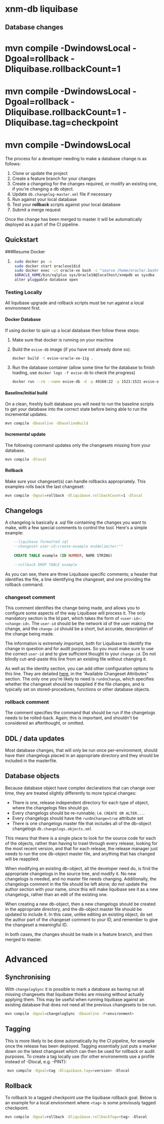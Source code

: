 # xnm-db liquibase

## Database changes

# mvn compile -DwindowsLocal -Dgoal=rollback -Dliquibase.rollbackCount=1
# mvn compile -DwindowsLocal -Dgoal=rollback -Dliquibase.rollbackCount=1 -Dliquibase.tag=checkpoint
# mvn compile -DwindowsLocal


The process for a developer needing to make a database change is as follows:

1. Clone or update the project
1. Create a feature branch for your changes
1. Create a changelog for the changes required, or modify an existing one, if you're changing a db object.
1. Update `db.changelog-master.xml` file if necessary
1. Run against your local database
1. Test your **rollback** scripts against your local database
1. Submit a merge request

Once the change has been merged to master it will be automatically deployed as
a part of the CI pipeline.

## Quickstart

###Resume Docker
1. ```bash
    sudo docker ps -a
    sudo docker start oraclexe18id
    sudo docker exec -it oracle-xe bash -c "source /home/oracle/.bashrc; bash"
    $ORACLE_HOME/bin/sqlplus sys/Oracle18@localhost/xnmpdb as sysdba
    alter pluggable database open
   ```

### Testing Locally
All liquibase upgrade and rollback scripts must be run against a local environment first.

#### Docker Database
If using docker to spin up a local database then follow these steps:

1. Make sure that docker is running on your machine

1. Build the `evise-db` image (if you have not already done so).

    ```bash
    docker build -t evise-oracle-xe-11g .
    ```
    
1. Run the database container (allow some time for the database to finish loading, use `docker logs -f evise-db` to check the progress)

    ```bash
    docker run --rm --name evise-db -d -p 49160:22 -p 1521:1521 evise-oracle-xe-11g
    ```

#### Baseline/Initial build
On a clean, freshly built database you will need to run the baseline scripts to get your database into the correct state before
being able to run the incremental updates.

```bash
mvn compile -Dbaseline -DbaselineBuild
```

#### Incremental update
The following command updates only the changesets missing from your database.

```bash
mvn compile -Dlocal
```

#### Rollback
Make sure your changeset(s) can handle rollbacks appropriately.
This examples rolls back the last changeset:
```bash
mvn compile -Dgoal=rollback -Dliquibase.rollbackCount=1 -Dlocal
```

## Changelogs

A changelog is basically a .sql file containing the changes you want to make, with a few special comments to control
the tool. Here's a simple example:

```sql
    --liquibase formatted sql
    --changeset user-id:create-example enddelimiter:""
    
    CREATE TABLE example (ID NUMBER, NAME STRING)
    
    --rollback DROP TABLE example
```

As you can see, there are three Liquibase specific comments; a header that identifies the file, a line identifying the
changeset, and one providing the rollback command.

### changeset comment

This comment identifies the change being made, and allows you to configure some aspects of the way Liquibase will
process it. The only mandatory section is the Id part, which takes the form of `<user-id>:<change-id>`. The `user-id`
should be the network id of the user making the change, and the `change-id` should be a short, but accurate,
description of the change being made.

The information is extremely important, both for Liquibase to identify the change in question and for audit purposes. So
you must make sure to use the correct `user-id` and to give sufficient thought to your `change-id`. Do not blindly 
cut-and-paste this line from an existing file without changing it.

As well as the identity section, you can add other configuration options to this line. They are detailed
[here](http://www.liquibase.org/documentation/sql_format.html), in the "Available Changeset Attributes" section. The
only one you're likely to need is `runOnChange`, which specifies whether the changeset should be reapplied if the file
changes, and is typically set on stored-procedures, functions or other database objects. 

### rollback comment

The comment specifies the command that should be run if the changelogs needs to be rolled-back. Again; this is important,
and shouldn't be considered an afterthought, or omitted. 

## DDL / data updates

Most database changes, that will only be run once per-environment, should have their changelogs placed in an appropriate 
directory and they should be included in the masterfile.

## Database objects

Because database object have complex declarations that can change over time, they are treated slightly differently to
more typical changes:

- There is one, release independent directory for each type of object, where the changelogs files should go.
- Every changelogs should be re-runnable; i.e. `CREATE OR ALTER...`.
- Every changelogs should have the `runOnChange=true` attribute set
- There is one changelogs master file that includes all of the db-object changelogs `db.changelogs.objects.xml`

This means that there is a single place to look for the source code for each of the objects, rather than having to trawl
through every release, looking for the most recent version, and that for each release, the release manager just needs
to run the one db-object master file, and anything that has changed will be reapplied.

When modifying an existing db-object, all the developer need do, is find the appropriate changelogs in the source tree,
and modify it. No new changelogs is needed, and no master file needs changing. Additionally, the changelogs comment in the
file should be left alone; do not update the author section with your name, since this will make liquibase see it as a
new changelogs, rather than an edit of the existing one.

When creating a new db-object, then a new changelogs should be created in the appropriate directory, and the db-object
master file should be updated to include it. In this case, unlike editing an existing object, do set the author part of
the changeset comment to your ID, and remember to give the changeset a meaningful ID.

In both cases, the changes should be made in a feature branch, and then merged to master.

# Advanced
## Synchronising
With `changelogSync` it is possible to mark a database as having run all missing changesets that liquibase thinks are missing
without actually applying them. This may be useful when running liquibase against an existing database that does not need 
all the previous changesets to be run.

```bash
mvn compile -Dgoal=changelogSync -Dbaseline -P<environment>
```

## Tagging
This is more likely to be done automatically by the CI pipeline, for example once the release has been deployed.
Tagging essentially just puts a marker down on the latest changeset which can then be used for rollback or audit purposes.
To create a tag locally use (for other environemnts use a profile instead of -Dlocal, e.g. -PINT):

```bash
 mvn compile -Dgoal=tag -Dliquibase.tag=<version> -Dlocal
```

## Rollback
To rollback to a tagged checkpoint use the liquibase rollback goal. Below is an example for a local 
environment where `<tag>` is some previously tagged checkpoint.

```bash
mvn compile -Dgoal=rollback -Dliquibase.rollbackTag=<tag> -Dlocal
```
